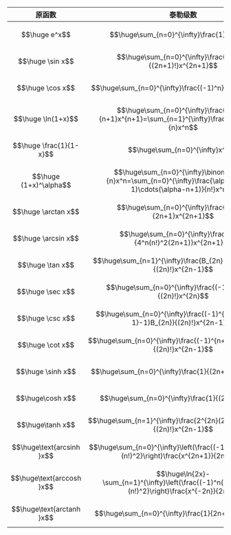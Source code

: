 
|            原函数            |                                                         泰勒级数                                                         |                     收敛域                      |
| :-----------------------: | :------------------------------------------------------------------------------------------------------------------: | :------------------------------------------: |
|       $$\huge e^x$$       |                                     $$\huge\sum_{n=0}^{\infty}\frac{1}{n!}x^n$$                                      |       $$\huge x\in(-\infty,+\infty)$$        |
|     $$\huge \sin x$$      |                              $$\huge\sum_{n=0}^{\infty}\frac{(-1)^n}{(2n+1)!}x^{2n+1}$$                              |       $$\huge x\in(-\infty,+\infty)$$        |
|     $$\huge \cos x$$      |                                $$\huge\sum_{n=0}^{\infty}\frac{(-1)^n}{(2n)!}x^{2n}$$                                |       $$\huge x\in(-\infty,+\infty)$$        |
|    $$\huge \ln(1+x)$$     |           $$\huge\sum_{n=0}^{\infty}\frac{(-1)^n}{n+1}x^{n+1}=\sum_{n=1}^{\infty}\frac{(-1)^{n-1}}{n}x^n$$           |             $$\huge x\in(-1,1]$$             |
|  $$\huge \frac{1}{1-x}$$  |                                           $$\huge\sum_{n=0}^{\infty}x^n$$                                            |             $$\huge x\in(-1,1)$$             |
|  $$\huge (1+x)^\alpha$$   | $$\huge\sum_{n=0}^{\infty}\binom{\alpha}{n}x^n=\sum_{n=0}^{\infty}\frac{\alpha(\alpha-1)\cdots(\alpha-n+1)}{n!}x^n$$ |             $$\huge x\in(-1,1)$$             |
|    $$\huge \arctan x$$    |                               $$\huge\sum_{n=0}^{\infty}\frac{(-1)^n}{2n+1}x^{2n+1}$$                                |             $$\huge x\in[-1,1]$$             |
|    $$\huge \arcsin x$$    |                          $$\huge\sum_{n=0}^{\infty}\frac{(2n)!}{4^n(n!)^2(2n+1)}x^{2n+1}$$                           |             $$\huge x\in(-1,1)$$             |
|     $$\huge \tan x$$      |                        $$\huge\sum_{n=1}^{\infty}\frac{B_{2n}(-4)^n(1-4^n)}{(2n)!}x^{2n-1}$$                         |             $$\huge x\in(-1,1)$$             |
|     $$\huge \sec x$$      |                             $$\huge\sum_{n=0}^{\infty}\frac{(-1)^nE_{2n}}{(2n)!}x^{2n}$$                             | $$\huge x\in(-\frac{\pi}{2},\frac{\pi}{2})$$ |
|     $$\huge \csc x$$      |                   $$\huge\sum_{n=0}^{\infty}\frac{(-1)^{n+1}2(2^{2n-1}-1)B_{2n}}{(2n)!}x^{2n-1}$$                    |            $$\huge x\in(0,\pi)$$             |
|     $$\huge \cot x$$      |                       $$\huge\sum_{n=0}^{\infty}\frac{(-1)^{n+1}2^{2n}B_{2n}}{(2n)!}x^{2n-1}$$                       |            $$\huge x\in(0,\pi)$$             |
|     $$\huge \sinh x$$     |                                $$\huge\sum_{n=0}^{\infty}\frac{1}{(2n+1)!}x^{2n+1}$$                                 |       $$\huge x\in(-\infty,+\infty)$$        |
|     $$\huge\cosh x$$      |                                  $$\huge\sum_{n=0}^{\infty}\frac{1}{(2n)!}x^{2n}$$                                   |       $$\huge x\in(-\infty,+\infty)$$        |
|     $$\huge\tanh x$$      |                       $$\huge\sum_{n=1}^{\infty}\frac{2^{2n}(2^{2n}-1)B_{2n}}{(2n)!}x^{2n-1}$$                       | $$\huge x\in(-\frac{\pi}{2},\frac{\pi}{2})$$ |
| $$\huge\text{arcsinh }x$$ |            $$\huge\sum_{n=0}^{\infty}\left(\frac{(-1)^n(2n)!}{2^{2n}(n!)^2}\right)\frac{x^{2n+1}}{2n+1}$$            |             $$\huge x\in(-1,1)$$             |
| $$\huge\text{arccosh }x$$ |         $$\huge\ln{2x}-\sum_{n=1}^{\infty}\left(\frac{(-1)^n(2n)!}{2^{2n}(n!)^2}\right)\frac{x^{-2n}}{2n}$$          |  $$\huge x\in(-\infty,-1)\cup(1,+\infty)$$   |
| $$\huge\text{arctanh }x$$ |                                  $$\huge\sum_{n=0}^{\infty}\frac{1}{2n+1}x^{2n+1}$$                                  |             $$\huge x\in(-1,1)$$             |
 
